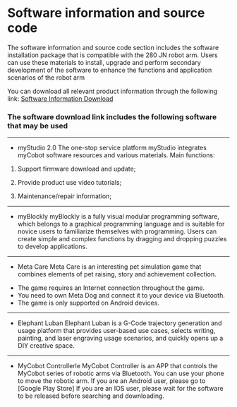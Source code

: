 # Software information and source code
The software information and source code section includes the software installation package that is compatible with the 280 JN robot arm. Users can use these materials to install, upgrade and perform secondary development of the software to enhance the functions and application scenarios of the robot arm

You can download all relevant product information through the following link: [Software Information Download](https://www.elephantrobotics.com/support/)

### The software download link includes the following software that may be used
---
* myStudio 2.0
The one-stop service platform myStudio integrates myCobot software resources and various materials.
Main functions:

1. Support firmware download and update;

2. Provide product use video tutorials;

3. Maintenance/repair information;
---

* myBlockly
myBlockly is a fully visual modular programming software, which belongs to a graphical programming language and is suitable for novice users to familiarize themselves with programming.
Users can create simple and complex functions by dragging and dropping puzzles to develop applications.

---
* Meta Care
Meta Care is an interesting pet simulation game that combines elements of pet raising, story and achievement collection.
- The game requires an Internet connection throughout the game.
- You need to own Meta Dog and connect it to your device via Bluetooth.
- The game is only supported on Android devices.

---
* Elephant Luban
Elephant Luban is a G-Code trajectory generation and usage platform that provides user-based use cases, selects writing, painting, and laser engraving usage scenarios, and quickly opens up a DIY creative space.
---
* MyCobot Controllerle
MyCobot Controller is an APP that controls the MyCobot series of robotic arms via Bluetooth. You can use your phone to move the robotic arm. If you are an Android user, please go to [Google Play Store] If you are an IOS user, please wait for the software to be released before searching and downloading.